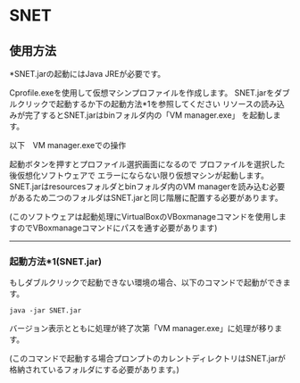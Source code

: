 # SNET 

## 使用方法 

*SNET.jarの起動にはJava JREが必要です。

Cprofile.exeを使用して仮想マシンプロファイルを作成します。
SNET.jarをダブルクリックで起動するか下の起動方法*1を参照してください
リソースの読み込みが完了するとSNET.jarはbinフォルダ内の「VM manager.exe」
を起動します。

以下　VM manager.exeでの操作

起動ボタンを押すとプロファイル選択画面になるので
プロファイルを選択した後仮想化ソフトウェアで
エラーにならない限り仮想マシンが起動します。
SNET.jarはresourcesフォルダとbinフォルダ内のVM managerを読み込む必要があるため二つのフォルダはSNET.jarと同じ階層に配置する必要があります。

(このソフトウェアは起動処理にVirtualBoxのVBoxmanageコマンドを使用しますのでVBoxmanageコマンドにパスを通す必要があります)

------
### 起動方法*1(SNET.jar)

もしダブルクリックで起動できない環境の場合、以下のコマンドで起動ができます。

```
java -jar SNET.jar
```

バージョン表示とともに処理が終了次第「VM manager.exe」に処理が移ります。

(このコマンドで起動する場合プロンプトのカレントディレクトリはSNET.jarが格納されているフォルダにする必要があります。)

